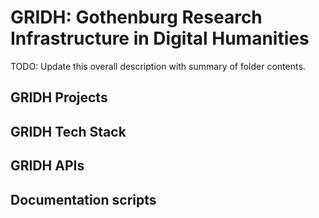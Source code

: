 #  GRIDH: Gothenburg Research Infrastructure in Digital Humanities

TODO: Update this overall description with summary of folder contents.

## GRIDH Projects

## GRIDH Tech Stack

## GRIDH APIs

## Documentation scripts

